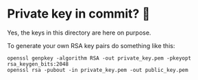 # Private key in commit? 🤔

Yes, the keys in this directory are here on purpose.

To generate your own RSA key pairs do something like this:

    openssl genpkey -algorithm RSA -out private_key.pem -pkeyopt rsa_keygen_bits:2048
    openssl rsa -pubout -in private_key.pem -out public_key.pem
